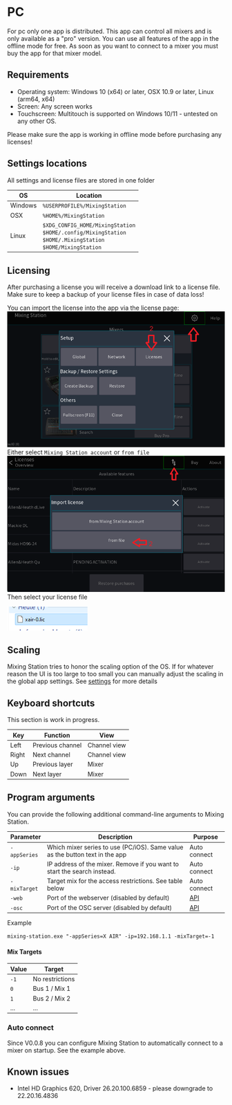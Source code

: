 # PC

For pc only one app is distributed. This app can control all mixers and is only available as a "pro" version.
You can use all features of the app in the offline mode for free.
As soon as you want to connect to a mixer you must buy the app for that mixer model.

## Requirements

- Operating system: Windows 10 (x64) or later, OSX 10.9 or later, Linux (arm64, x64)
- Screen: Any screen works
- Touchscreen: Multitouch is supported on Windows 10/11 - untested on any other OS.

Please make sure the app is working in offline mode before purchasing any licenses!

## Settings locations

All settings and license files are stored in one folder

| OS      | Location                                                                                                                | 
|---------|-------------------------------------------------------------------------------------------------------------------------|
| Windows | `%USERPROFILE%/MixingStation`                                                                                           |
| OSX     | `%HOME%/MixingStation`                                                                                                  |
| Linux   | `$XDG_CONFIG_HOME/MixingStation`<br/>`$HOME/.config/MixingStation`<br/>`$HOME/.MixingStation`<br/>`$HOME/MixingStation` |

## Licensing

After purchasing a license you will receive a download link to a license file. Make sure to keep a backup of your
license files in case of data loss!

You can import the license into the app via the license page:
![menu](../img/license/pc-menu.png)
Either select `Mixing Station account` or `from file` 
![menu](../img/license/pc-file-import.png)
Then select your license file

![menu](../img/license/pc-license-file.png)

## Scaling

Mixing Station tries to honor the scaling option of the OS.
If for whatever reason the UI is too large to too small you can manually adjust the scaling in the global app settings.
See [settings](../settings/global.md) for more details

## Keyboard shortcuts

This section is work in progress.

| Key   | Function         | View         |
|-------|------------------|--------------|
| Left  | Previous channel | Channel view |
| Right | Next channel     | Channel view |
| Up    | Previous layer   | Mixer        |
| Down  | Next layer       | Mixer        |

## Program arguments

You can provide the following additional command-line arguments to Mixing Station.

| Parameter    | Description                                                                  | Purpose                        |
|--------------|------------------------------------------------------------------------------|--------------------------------|
| `-appSeries` | Which mixer series to use (PC/iOS). Same value as the button text in the app | Auto connect                   |
| `-ip`        | IP address of the mixer. Remove if you want to start the search instead.     | Auto connect                   |
| `-mixTarget` | Target mix for the access restrictions. See table below                      | Auto connect                   |
| `-web`       | Port of the webserver (disabled by default)                                  | [API](../integrations/apis.md) |
| `-osc`       | Port of the OSC server (disabled by default)                                 | [API](../integrations/apis.md) |

Example

```
mixing-station.exe "-appSeries=X AIR" -ip=192.168.1.1 -mixTarget=-1
```

#### Mix Targets

| Value | Target          |
|-------|-----------------|
| `-1`  | No restrictions |
| `0`   | Bus 1 / Mix 1   |
| `1`   | Bus 2 / Mix 2   |
| ...   | ...             |

### Auto connect

Since V0.0.8 you can configure Mixing Station to automatically connect to a mixer on startup. See the example above.

## Known issues

- Intel HD Graphics 620, Driver 26.20.100.6859 - please downgrade to 22.20.16.4836